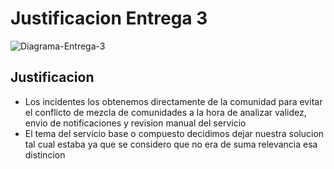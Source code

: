 # Justificacion Entrega 3 

![Diagrama-Entrega-3](./DiagramaDeClasesEntrega3.mdj)

## Justificacion 

* Los incidentes los obtenemos directamente de la comunidad para evitar el conflicto de mezcla de comunidades a la hora de analizar  validez, envio de notificaciones y revision manual del servicio
* El tema del servicio base o compuesto decidimos dejar nuestra solucion tal cual estaba ya que se considero que no era de suma relevancia esa distincion
